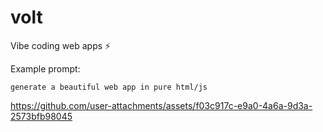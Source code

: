# volt
Vibe coding web apps ⚡

Example prompt:
```
generate a beautiful web app in pure html/js
```

https://github.com/user-attachments/assets/f03c917c-e9a0-4a6a-9d3a-2573bfb98045